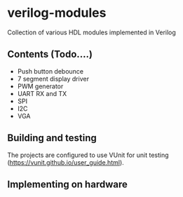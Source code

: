 # verilog-modules
Collection of various HDL modules implemented in Verilog

## Contents (Todo....)

* Push button debounce
* 7 segment display driver
* PWM generator
* UART RX and TX
* SPI
* I2C
* VGA

## Building and testing

The projects are configured to use VUnit for unit testing (https://vunit.github.io/user_guide.html).

## Implementing on hardware
